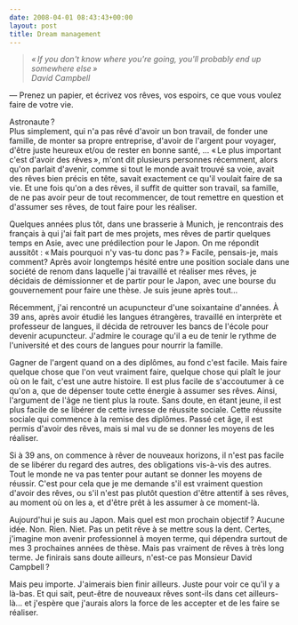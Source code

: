 ```yaml
---
date: 2008-04-01 08:43:43+00:00
layout: post
title: Dream management
---
```


> *« If you don't know where you're going, you'll probably end up somewhere else »*  
> *David Campbell*


— Prenez un papier, et écrivez vos rêves, vos espoirs, ce que vous voulez faire de votre vie.

Astronaute ?  
Plus simplement, qui n'a pas rêvé d'avoir un bon travail, de fonder une famille, de monter sa propre entreprise, d'avoir de l'argent pour voyager, d'être juste heureux et/ou de rester en bonne santé, ... « Le plus important c'est d'avoir des rêves », m'ont dit plusieurs personnes récemment, alors qu'on parlait d'avenir, comme si tout le monde avait trouvé sa voie, avait des rêves bien précis en tête, savait exactement ce qu'il voulait faire de sa vie. Et une fois qu'on a des rêves, il suffit de quitter son travail, sa famille, de ne pas avoir peur de tout recommencer, de tout remettre en question et d'assumer ses rêves, de tout faire pour les réaliser.

Quelques années plus tôt, dans une brasserie à Munich, je rencontrais des français à qui j'ai fait part de mes projets, mes rêves de partir quelques temps en Asie, avec une prédilection pour le Japon. On me répondit aussitôt : « Mais pourquoi n'y vas-tu donc pas ? » Facile, pensais-je, mais comment? Après avoir longtemps hésité entre une position sociale dans une société de renom dans laquelle j'ai travaillé et réaliser mes rêves, je décidais de démissionner et de partir pour le Japon, avec une bourse du gouvernement pour faire une thèse. Je suis jeune après tout...

Récemment, j'ai rencontré un acupuncteur d'une soixantaine d'années. À 39 ans, après avoir étudié les langues étrangères, travaillé en interprète et professeur de langues, il décida de retrouver les bancs de l'école pour devenir acupuncteur. J'admire le courage qu'il a eu de tenir le rythme de l'université et des cours de langues pour nourrir la famille.

Gagner de l'argent quand on a des diplômes, au fond c'est facile. Mais faire quelque chose que l'on veut vraiment faire, quelque chose qui plaît le jour où on le fait, c'est une autre histoire. Il est plus facile de s'accoutumer à ce qu'on a, que de dépenser toute cette énergie à assumer ses rêves. Ainsi, l'argument de l'âge ne tient plus la route. Sans doute, en étant jeune, il est plus facile de se libérer de cette ivresse de réussite sociale. Cette réussite sociale qui commence à la remise des diplômes. Passé cet âge, il est permis d'avoir des rêves, mais si mal vu de se donner les moyens de les réaliser.

Si à 39 ans, on commence à rêver de nouveaux horizons, il n'est pas facile de se libérer du regard des autres, des obligations vis-à-vis des autres. Tout le monde ne va pas tenter pour autant se donner les moyens de réussir. C'est pour cela que je me demande s'il est vraiment question d'avoir des rêves, ou s'il n'est pas plutôt question d'être attentif à ses rêves, au moment où on les a, et d'être prêt à les assumer à ce moment-là.

Aujourd'hui je suis au Japon. Mais quel est mon prochain objectif ? Aucune idée. Non. Rien. Niet. Pas un petit rêve à se mettre sous la dent. Certes, j'imagine mon avenir professionnel à moyen terme, qui dépendra surtout de mes 3 prochaines années de thèse. Mais pas vraiment de rêves à très long terme. Je finirais sans doute ailleurs, n'est-ce pas Monsieur David Campbell ?

Mais peu importe. J'aimerais bien finir ailleurs. Juste pour voir ce qu'il y a là-bas. Et qui sait, peut-être de nouveaux rêves sont-ils dans cet ailleurs-là... et j'espère que j'aurais alors la force de les accepter et de les faire se réaliser.
